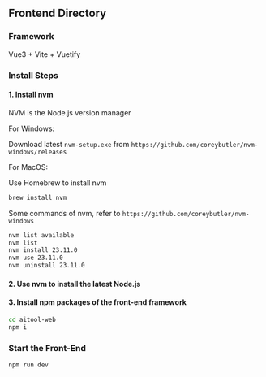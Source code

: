 ## Frontend Directory

### Framework

Vue3 + Vite + Vuetify

### Install Steps

#### 1. Install nvm

NVM is the Node.js version manager

For Windows:

Download latest `nvm-setup.exe` from `https://github.com/coreybutler/nvm-windows/releases`

For MacOS:

Use Homebrew to install nvm

```bash
brew install nvm
```

Some commands of nvm, refer to `https://github.com/coreybutler/nvm-windows`

```bash
nvm list available
nvm list
nvm install 23.11.0
nvm use 23.11.0
nvm uninstall 23.11.0
```

#### 2. Use nvm to install the latest Node.js

#### 3. Install npm packages of the front-end framework

```bash
cd aitool-web
npm i
```

### Start the Front-End

```bash
npm run dev
```
